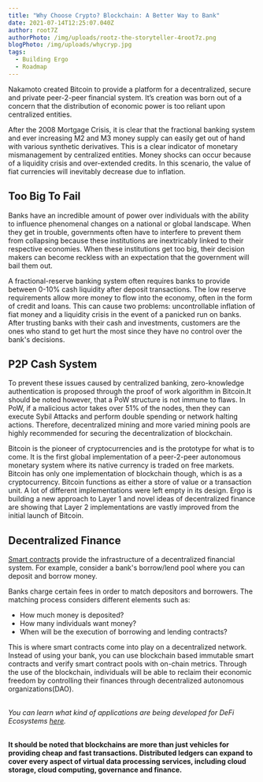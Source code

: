 ```yaml
---
title: "Why Choose Crypto? Blockchain: A Better Way to Bank"
date: 2021-07-14T12:25:07.040Z
author: root7Z
authorPhoto: /img/uploads/rootz-the-storyteller-4root7z.png
blogPhoto: /img/uploads/whycryp.jpg
tags:
  - Building Ergo
  - Roadmap
---
```

<!--StartFragment-->

Nakamoto created Bitcoin to provide a platform for a decentralized, secure and private peer-2-peer financial system. It’s creation was born out of a concern that the distribution of economic power is too reliant upon centralized entities.

After the 2008 Mortgage Crisis, it is clear that the fractional banking system and ever increasing M2 and M3 money supply can easily get out of hand with various synthetic derivatives. This is a clear indicator of monetary mismanagement by centralized entities. Money shocks can occur because of a liquidity crisis and over-extended credits. In this scenario, the value of fiat currencies will inevitably decrease due to inflation.

## Too Big To Fail

Banks have an incredible amount of power over individuals with the ability to influence phenomenal changes on a national or global landscape. When they get in trouble, governments often have to interfere to prevent them from collapsing because these institutions are inextricably linked to their respective economies. When these institutions get too big, their decision makers can become reckless with an expectation that the government will bail them out.  

A fractional-reserve banking system often requires banks to provide between 0-10% cash liquidity after deposit transactions. The low reserve requirements allow more money to flow into the economy, often in the form of credit and loans. This can cause two problems: uncontrollable inflation of fiat money and a liquidity crisis in the event of a panicked run on banks. After trusting banks with their cash and investments, customers are the ones who stand to get hurt the most since they have no control over the bank's decisions.

## P2P Cash System

To prevent these issues caused by centralized banking, zero-knowledge authentication is proposed through the proof of work algorithm in Bitcoin.It should be noted however, that a PoW structure is not immune to flaws. In PoW, if a malicious actor takes over 51% of the nodes, then they can execute Sybil Attacks and perform double spending or network halting actions. Therefore, decentralized mining and more varied mining pools are highly recommended for securing the decentralization of blockchain.

Bitcoin is the pioneer of cryptocurrencies and is the prototype for what is to come. It is the first global implementation of a peer-2-peer autonomous monetary system where its native currency is traded on free markets. Bitcoin has only one implementation of blockchain though, which is as a cryptocurrency. Bitcoin functions as either a store of value or a transaction unit. A lot of different implementations were left empty in its design. Ergo is building a new approach to Layer 1 and novel ideas of decentralized finance are showing that Layer 2 implementations are vastly improved from the initial launch of Bitcoin.

## Decentralized Finance

[Smart contracts](https://www.investopedia.com/terms/s/smart-contracts.asp) provide the infrastructure of a decentralized financial system. For example, consider a bank's borrow/lend pool where you can deposit and borrow money.

Banks charge certain fees in order to match depositors and borrowers. The matching process considers different elements such as: 

* How much money is deposited?
* How many individuals want money?
* When will be the execution of borrowing and lending contracts?

This is where smart contracts come into play on a decentralized network. Instead of using your bank, you can use blockchain based immutable smart contracts and verify smart contract pools with on-chain metrics. Through the use of the blockchain, individuals will be able to reclaim their economic freedom by controlling their finances through decentralized autonomous organizations(DAO).

\
*You can learn what kind of applications are being developed for DeFi Ecosystems [here](https://ergoplatform.org/en/blog/2021-05-10-defi-ecosystem/).*

\
**It should be noted that blockchains are more than just vehicles for providing cheap and fast transactions. Distributed ledgers can expand to cover every aspect of virtual data processing services, including cloud storage, cloud computing, governance and finance.**

<!--EndFragment-->